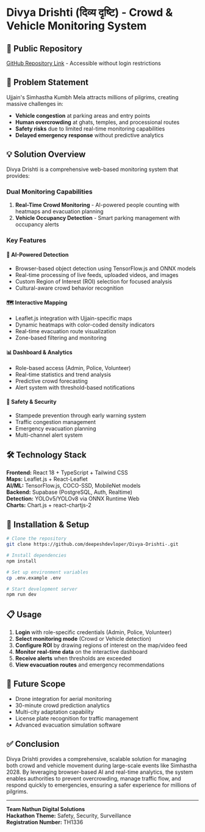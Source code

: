 # Divya Drishti (दिव्य दृष्टि) - Crowd & Vehicle Monitoring System

## 📁 Public Repository
[GitHub Repository Link](https://github.com/deepeshdevloper/Divya-Drishti-.git) - Accessible without login restrictions

## 🎯 Problem Statement

Ujjain's Simhastha Kumbh Mela attracts millions of pilgrims, creating massive challenges in:
- **Vehicle congestion** at parking areas and entry points
- **Human overcrowding** at ghats, temples, and processional routes
- **Safety risks** due to limited real-time monitoring capabilities
- **Delayed emergency response** without predictive analytics

## 💡 Solution Overview

Divya Drishti is a comprehensive web-based monitoring system that provides:

### Dual Monitoring Capabilities
1. **Real-Time Crowd Monitoring** - AI-powered people counting with heatmaps and evacuation planning
2. **Vehicle Occupancy Detection** - Smart parking management with occupancy alerts

### Key Features

#### 🧠 AI-Powered Detection
- Browser-based object detection using TensorFlow.js and ONNX models
- Real-time processing of live feeds, uploaded videos, and images
- Custom Region of Interest (ROI) selection for focused analysis
- Cultural-aware crowd behavior recognition

#### 🗺️ Interactive Mapping
- Leaflet.js integration with Ujjain-specific maps
- Dynamic heatmaps with color-coded density indicators
- Real-time evacuation route visualization
- Zone-based filtering and monitoring

#### 📊 Dashboard & Analytics
- Role-based access (Admin, Police, Volunteer)
- Real-time statistics and trend analysis
- Predictive crowd forecasting
- Alert system with threshold-based notifications

#### 🚨 Safety & Security
- Stampede prevention through early warning system
- Traffic congestion management
- Emergency evacuation planning
- Multi-channel alert system

## 🛠️ Technology Stack

**Frontend:** React 18 + TypeScript + Tailwind CSS  
**Maps:** Leaflet.js + React-Leaflet  
**AI/ML:** TensorFlow.js, COCO-SSD, MobileNet models  
**Backend:** Supabase (PostgreSQL, Auth, Realtime)  
**Detection:** YOLOv5/YOLOv8 via ONNX Runtime Web  
**Charts:** Chart.js + react-chartjs-2

## 🚀 Installation & Setup

```bash
# Clone the repository
git clone https://github.com/deepeshdevloper/Divya-Drishti-.git

# Install dependencies
npm install

# Set up environment variables
cp .env.example .env

# Start development server
npm run dev
```

## 📋 Usage

1. **Login** with role-specific credentials (Admin, Police, Volunteer)
2. **Select monitoring mode** (Crowd or Vehicle detection)
3. **Configure ROI** by drawing regions of interest on the map/video feed
4. **Monitor real-time data** on the interactive dashboard
5. **Receive alerts** when thresholds are exceeded
6. **View evacuation routes** and emergency recommendations

## 🔮 Future Scope

- Drone integration for aerial monitoring
- 30-minute crowd prediction analytics
- Multi-city adaptation capability
- License plate recognition for traffic management
- Advanced evacuation simulation software

## ✅ Conclusion

Divya Drishti provides a comprehensive, scalable solution for managing both crowd and vehicle movement during large-scale events like Simhastha 2028. By leveraging browser-based AI and real-time analytics, the system enables authorities to prevent overcrowding, manage traffic flow, and respond quickly to emergencies, ensuring a safer experience for millions of pilgrims.

---

**Team Nathun Digital Solutions**  
**Hackathon Theme:** Safety, Security, Surveillance  
**Registration Number:** TH1336